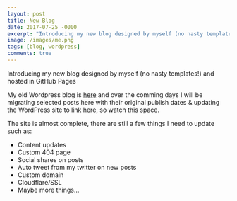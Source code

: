 ```yaml
---
layout: post
title: New Blog
date: 2017-07-25 -0000
excerpt: "Introducing my new blog designed by myself (no nasty templates!) and hosted in GitHub Pages"
image: /images/me.png
tags: [blog, wordpress]
comments: true
---
```


Introducing my new blog designed by myself (no nasty templates!) and hosted in GitHub Pages

My old Wordpress blog is [here](https://blythmeister.wordpress.com/) and over the comming days I will be migrating selected posts here with their original publish dates & updating the WordPress site to link here, so watch this space.

The site is almost complete, there are still a few things I need to update such as:

- Content updates
- Custom 404 page
- Social shares on posts
- Auto tweet from my twitter on new posts
- Custom domain
- Cloudflare/SSL
- Maybe more things...
